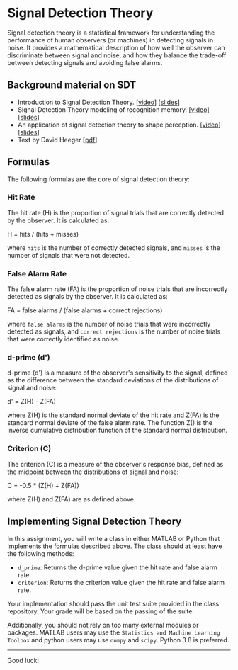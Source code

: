 # Signal Detection Theory

Signal detection theory is a statistical framework for understanding the performance of human observers (or machines) in detecting signals in noise. It provides a mathematical description of how well the observer can discriminate between signal and noise, and how they balance the trade-off between detecting signals and avoiding false alarms. 

## Background material on SDT

- Introduction to Signal Detection Theory. [[video](https://youtu.be/bekyQYaG9cc)] [[slides](https://osf.io/e7kpq/)]
- Signal Detection Theory modeling of recognition memory. [[video](https://youtu.be/Q3TeIdPvmP4)] [[slides](https://osf.io/byune/)]
- An application of signal detection theory to shape perception. [[video](https://youtu.be/KxLMqBAPpXw)] [[slides](https://osf.io/vn4su/)] 
- Text by David Heeger [[pdf](https://www.cns.nyu.edu/~david/handouts/sdt-advanced.pdf)]

## Formulas

The following formulas are the core of signal detection theory:

### Hit Rate
The hit rate (H) is the proportion of signal trials that are correctly detected by the observer. It is calculated as:

H = hits / (hits + misses)

where `hits` is the number of correctly detected signals, and `misses` is the number of signals that were not detected.

### False Alarm Rate
The false alarm rate (FA) is the proportion of noise trials that are incorrectly detected as signals by the observer. It is calculated as:

FA = false alarms / (false alarms + correct rejections)

where `false alarms` is the number of noise trials that were incorrectly detected as signals, and `correct rejections` is the number of noise trials that were correctly identified as noise.

### d-prime (d')
d-prime (d') is a measure of the observer's sensitivity to the signal, defined as the difference between the standard deviations of the distributions of signal and noise:

d' = Z(H) - Z(FA)

where Z(H) is the standard normal deviate of the hit rate and Z(FA) is the standard normal deviate of the false alarm rate.  The function Z() is the inverse cumulative distribution function of the standard normal distribution.

### Criterion (C)
The criterion (C) is a measure of the observer's response bias, defined as the midpoint between the distributions of signal and noise:

C = -0.5 * (Z(H) + Z(FA))

where Z(H) and Z(FA) are as defined above.

## Implementing Signal Detection Theory
In this assignment, you will write a class in either MATLAB or Python that implements the formulas described above. The class should at least have the following methods:

- `d_prime`: Returns the d-prime value given the hit rate and false alarm rate.
- `criterion`: Returns the criterion value given the hit rate and false alarm rate.

Your implementation should pass the unit test suite provided in the class repository.  Your grade will be based on the passing of the suite.

Additionally, you should not rely on too many external modules or packages.  MATLAB users may use the `Statistics and Machine Learning Toolbox` and python users may use `numpy` and `scipy`.  Python 3.8 is preferred.

---

Good luck!